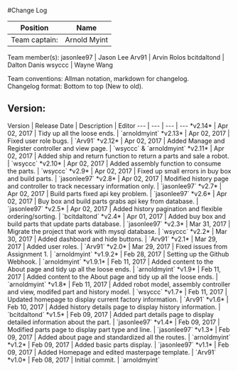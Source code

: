 #Change Log

Position | Name 
--- | ---
Team captain: | Arnold Myint
Team member(s): 
 jasonlee97  | Jason Lee
 Arv91       | Arvin Rolos
 bcitdaltond | Dalton Danis
 wsyccc      | Wayne Wang


Team conventions: Allman notation, markdown for changelog.  
Changelog format: Bottom to top (New to old).

<h2>Version: </h2>
Version | Release Date | Description  | Editor
--- | --- | --- | ---
*v2.14* | Apr 02, 2017 | Tidy up all the loose ends. | `arnoldmyint`
*v2.13* | Apr 02, 2017 | Fixed user role bugs. | `Arv91`
*v2.12* | Apr 02, 2017 | Added Manage and Register controller and view page. | `wsyccc` & `arnoldmyint`
*v2.11* | Apr 02, 2017 | Added ship and return function to return a parts and sale a robot. | `wsyccc`
*v2.10* | Apr 02, 2017 | Added assembly function to consume the parts. | `wsyccc`
*v2.9* | Apr 02, 2017 | Fixed up small errors in buy box and build parts. | `jasonlee97`
*v2.8* | Apr 02, 2017 | Modified history page and controller to track necessary information only. | `jasonlee97`
*v2.7* | Apr 02, 2017 | Build parts fixed api key problem. | `jasonlee97`
*v2.6* | Apr 02, 2017 | Buy box and build parts grabs api key from database. | `jasonlee97`
*v2.5* | Apr 02, 2017 | Added history pagination and flexible ordering/sorting. | `bcitdaltond`
*v2.4* | Apr 01, 2017 | Added buy box and build parts that update parts database. | `jasonlee97`
*v2.3* | Mar 31, 2017 | Migrate the project that work with mysql database. | `wsyccc`
*v2.2* | Mar 30, 2017 | Added dashboard and hide buttons. | `Arv91`
*v2.1* | Mar 29, 2017 | Added user roles. | `Arv91`
*v2.0* | Mar 29, 2017 | Fixed issues from Assignment 1. | `arnoldmyint`
*v1.9.2* | Feb 28, 2017 | Setting up the Github Webhook. | `arnoldmyint`
*v1.9.1* | Feb 11, 2017 | Added content to the About page and tidy up all the loose ends. | `arnoldmyint`
*v1.9* | Feb 11, 2017 | Added content to the About page and tidy up all the loose ends. | `arnoldmyint`
*v1.8* | Feb 11, 2017 | Added robot model, assembly controller and view, modifed part and history model. | `wsyccc`
*v1.7* | Feb 11, 2017 | Updated homepage to display current factory information. | `Arv91`
*v1.6* | Feb 10, 2017 | Added history details page to display history information. | `bcitdaltond`
*v1.5* | Feb 09, 2017 | Added part details page to display detailed information about the part. | `jasonlee97`
*v1.4* | Feb 09, 2017 | Modified parts page to display part type and line. | `jasonlee97`
*v1.3* | Feb 09, 2017 | Added about page and standardized all the routes. | `arnoldmyint`
*v1.2* | Feb 09, 2017 | Added basic parts display. | `jasonlee97`
*v1.1* | Feb 09, 2017 | Added Homepage and edited masterpage template. | `Arv91`
*v1.0* | Feb 08, 2017 | Initial commit. | `arnoldmyint`